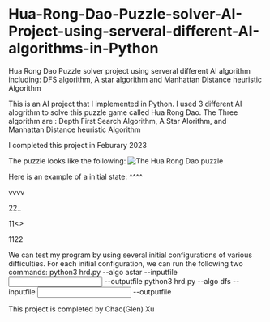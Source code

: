 # Hua-Rong-Dao-Puzzle-solver-AI-Project-using-serveral-different-AI-algorithms-in-Python
Hua Rong Dao Puzzle solver project using serveral different AI algorithm including: DFS algorithm, A star algorithm and   Manhattan Distance heuristic Algorithm

This is an AI project that I implemented in Python.
I used 3 different AI alogrithm to solve this puzzle game called Hua Rong Dao.
The Three algorithm are : Depth First Search Algorithm, A Star Alorithm, and Manhattan Distance heuristic Algorithm

I completed this project in Feburary 2023

The puzzle looks like the following:
![The Hua Rong Dao puzzle](https://github.com/ChaoGlenXu/Hua-Rong-Dao-Puzzle-solver-AI-Project-using-serveral-different-AI-algorithms-in-Python/assets/59375616/1658be0e-5eae-4eaf-b14a-a3cddb540d7a)

Here is an example of a initial state:
 ^^^^
 
 vvvv
 
 22..
 
 11<>
 
 1122

We can test my program by using several initial configurations of various difficulties. For each initial configuration, we can run the following two commands:
python3 hrd.py --algo astar --inputfile <input file> --outputfile <output file> 
python3 hrd.py --algo dfs --inputfile <input file> --outputfile <output file>

This project is completed by Chao(Glen) Xu 

